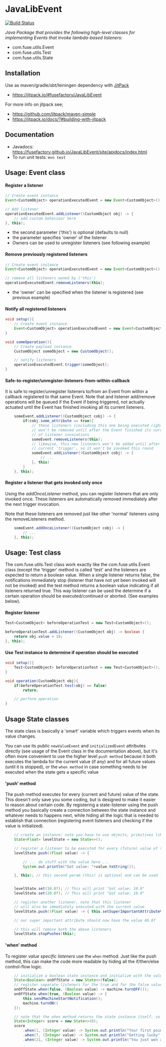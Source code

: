 # JavaLibEvent
[![Build Status](https://travis-ci.org/fusefactory/JavaLibEvent.svg?branch=master)](https://travis-ci.org/fusefactory/JavaLibEvent)

_Java Package that provides the following high-level classes for implementing Events that invoke lambda-based listeners:_

* com.fuse.utils.Event
* com.fuse.utils.Test
* com.fuse.utils.State

## Installation

Use as maven/gradle/sbt/leiningen dependency with [JitPack](https://github.com/jitpack/maven-modular)
* https://jitpack.io/#fusefactory/JavaLibEvent

For more info on jitpack see;
* https://github.com/jitpack/maven-simple
* https://jitpack.io/docs/?#building-with-jitpack

## Documentation

* Javadocs: https://fusefactory.github.io/JavaLibEvent/site/apidocs/index.html
* To run unit tests: ``` mvn test ```

## Usage: Event class

#### Register a listener

```java
// Create event instance
Event<CustomObject> operationExecutedEvent = new Event<CustomObject>();

// Add listener
operationExecutedEvent.addListener((CustomObject obj) -> {
    // add custom behaviour here
}, this);
```

* the second parameter ('this') is optional (defaults to null)
* the parameter specifies 'owner' of the listener
* Owners can be used to unregister listeners (see following example)

#### Remove previously registered listeners
```java
// Create event instance
Event<CustomObject> operationExecutedEvent = new Event<CustomObject>();

// remove all listeners owned by ('this')
operationExecutedEvent.removeListeners(this);
```

* the 'owner' can be specified when the listener is registered (see previous example)

#### Notify all registered listeners
```java
void setup(){
    // Create event instance
    Event<CustomObject> operationExecutedEvent = new Event<CustomObject>();
}

void someOperation(){
    // Create payload instance
    CustomObject someObject = new CustomObject();

    // notify listeners
    operationExecutedEvent.trigger(someObject);
}
```

#### Safe-to-register/unregister-listeners-from-within-callback
It is safe to register/unregister listeners to/from an Event from within
a callback registered to that same Event. Note that and listener add/remove
operations will be queued if the Event if being triggered, not actually actuated until the Event has finished invoking all its current listeners.

```java
    someEvent.addListener((CustomObject cobj) -> {
        if(cobj.some_attribute == true){
            // these listeners (including this one being executed right now)
            // won't be removed until after the Event finished its current round
            // of listener invocations
            someEvent.removeListeners(this);
            // likewise, this new listeners won't be added until after the
            // current 'trigger', so it won't be invoked this round
            someEvent.addListener((CustomObject cobj) -> {
                // ...
            }, this)
        }
    }, this);
```

#### Register a listener that gets invoked only once
Using the _addOnceListener_ method, you can register listeners that are only
invoked once. These listeners are automatically removed immediately
after the next trigger invocation.

Note that these listeners are removed just like other 'normal' listeners using the
removeListeners method.

```java
    someEvent.addOnceListener((CustomObject cobj) -> {
        // ...
    }, this);
```

## Usage: Test class

The com.fuse.utils.Test class work exactly like the com.fuse.utils.Event class (except the 'trigger' method is called 'test' and the listeners are expected to return a boolean value. When a single listener returns false, the notifications immediately stop (listener that have not yet been invoked will not be invoked) and the test method returns a boolean value indicating if all listeners returned true. This way listener can be used the determine if a certain operation should be executed/continued or aborted. (See examples below).

#### Register listener
```java
Test<CustomObject> beforeOperationTest = new Test<CustomObject>();

beforeOperationTest.addListener((CustomObject obj) -> boolean {
    return obj.value > 10;
}, this);
```

#### Use Test instance to determine if operation should be executed
```java
void setup(){
    Test<CustomObject> beforeOperationTest = new Test<CustomObject>();
}

void operation(CustomObject obj){
    if(beforeOperationTest.test(obj) == false)
        return;

    // perform operation
}
```

## Usage State classes

The state class is basically a 'smart' variable which triggers events when its value changes.

You can use its public ```newValueEvent``` and ```initializedEvent``` attributes directly (see usage of the Event class in the documentation above), but it's often more convenient to use the higher level ```push method``` because it both executes the lambda for the current value (if any) and for all future values (until it is stopped), or the ```when method``` in case something needs to be executed when the state gets a specific value

#### 'push' method

The push method executes for every (current and future) value of the state. This doesn't only save you some coding, but is designed to make it easier to reason about certain code. By registering a state-listener using the push method you basically create a connection between the state instance and whatever needs to happens next, while hiding all the logic that is needed to establish that connection (registering event listeners and checking if the value is initialized).

```java
    // create an instance; note you have to use objects, primitives like int, string and float (lower-case) are not allowed
    State<Float> levelState = new State<>();

    // register a listener to be executed for every (future) value of the state instance;
    levelState.push((Float value) -> {

        // ... do stuff with the value here ...
        System.out.println("Got value: "+value.toString());

    }, this); // this second param (this) is optional and can be used later to remove the callback


    levelState.set(10.0f); // This will print "Got value: 10.0"
    levelState.set(20.0f); // This will print "Got value: 10.0"

    // register another listener, note that this listener
    // will also be immediately executed with the current value
    levelState.push((Float value) -> { this.setSuperImportantAttributeValue(value * 2.0f); }, this);

    // our super important attribute should now have the value 40.0f

    // this will remove both the above listeners
    levelState.stopPushes(this);
```

#### 'when' method

To register _value specific listeners_ use the ```when``` method. Just like the push method, this can make the code more readable by hiding all the if/then/else control-flow logic.

```java
    // initialize a boolean state instance and initialize with the value 'false'
    State<Boolean> onOffState = new State<>(false);
    // register separate listeners for the true and for the false values
    onOffState.when(false, (Boolean value) -> machine.turnOFF());
    onOffState.when(true, (Boolean value) -> {
        this.sendMachineStartNotification();
        machine.turnON()
    });

    // note that the when method returns the state instance itself, so you can link them
    State<Integer> score = new State<>(0);
    score
        .when(1, (Integer value) -> System.out.println("Your first point!"))
        .when(7, (Integer value) -> System.out.println("Getting lucky"))
        .when(21, (Integer value) -> System.out.println("You just won a pingpong match"));
```
